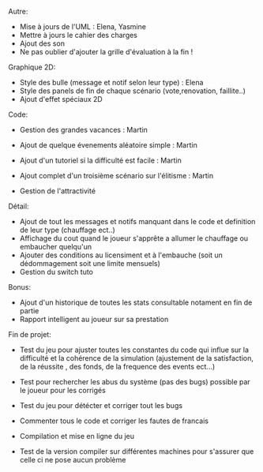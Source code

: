 
Autre:
- Mise à jours de l'UML : Elena, Yasmine 
- Mettre à jours le cahier des charges
- Ajout des son
- Ne pas oublier d'ajouter la grille d'évaluation à la fin !



Graphique 2D:

- Style des bulle (message et notif selon leur type) : Elena
- Style des panels de fin de chaque scénario (vote,renovation, faillite..)
- Ajout d'effet spéciaux 2D





Code:

- Gestion des grandes vacances : Martin
- Ajout de quelque évenements aléatoire simple : Martin
- Ajout d'un tutoriel si la difficulté est facile : Martin
- Ajout complet d'un troisième scénario sur l'élitisme : Martin


- Gestion de l'attractivité




Détail:
- Ajout de tout les messages et notifs manquant dans le code et definition de leur type (chauffage ect..)
- Affichage du cout quand le joueur s'apprête a allumer le chauffage ou embaucher quelqu'un
- Ajouter des conditions au licensiment et à l'embauche (soit un dédommagement soit une limite mensuels)
- Gestion du switch tuto 


Bonus:
- Ajout d'un historique de toutes les stats consultable notament en fin de partie
- Rapport intelligent au joueur sur sa prestation




Fin de projet:
- Test du jeu pour ajuster toutes les constantes du code qui influe sur la difficulté et la cohérence 
de la simulation (ajustement de la satisfaction, de la réussite , des fonds, de la frequence des events ect...)
- Test pour rechercher les abus du système (pas des bugs) possible par le joueur pour les corrigés 
- Test du jeu pour détécter et corriger tout les bugs

- Commenter tous le code et corriger les fautes de francais
- Compilation et mise en ligne du jeu
- Test de la version compiler sur différentes machines pour s'assurer que celle ci ne pose aucun problème
